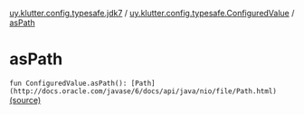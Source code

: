 [uy.klutter.config.typesafe.jdk7](../index.md) / [uy.klutter.config.typesafe.ConfiguredValue](index.md) / [asPath](.)


# asPath
`fun ConfiguredValue.asPath(): [Path](http://docs.oracle.com/javase/6/docs/api/java/nio/file/Path.html)` [(source)](https://github.com/kohesive/klutter/blob/master/config-typesafe-jdk7/src/main/kotlin/uy/klutter/config/typesafe/jdk7/TypesafeConfig_Jdk7_Ext.kt#L7)


